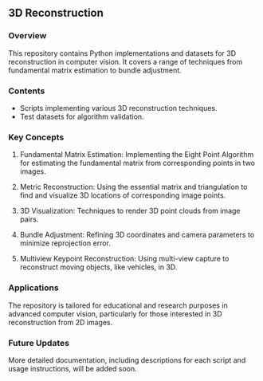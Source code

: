 ## 3D Reconstruction

### Overview
This repository contains Python implementations and datasets for 3D reconstruction in computer vision. It covers a range of techniques from fundamental matrix estimation to bundle adjustment.

### Contents
- Scripts implementing various 3D reconstruction techniques.
- Test datasets for algorithm validation.

### Key Concepts
1. Fundamental Matrix Estimation: Implementing the Eight Point Algorithm for estimating the fundamental matrix from corresponding points in two images.

2. Metric Reconstruction: Using the essential matrix and triangulation to find and visualize 3D locations of corresponding image points.

3. 3D Visualization: Techniques to render 3D point clouds from image pairs.

4. Bundle Adjustment: Refining 3D coordinates and camera parameters to minimize reprojection error.

5. Multiview Keypoint Reconstruction: Using multi-view capture to reconstruct moving objects, like vehicles, in 3D.

### Applications
The repository is tailored for educational and research purposes in advanced computer vision, particularly for those interested in 3D reconstruction from 2D images.

### Future Updates
More detailed documentation, including descriptions for each script and usage instructions, will be added soon.
